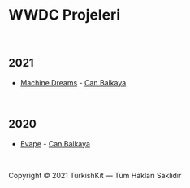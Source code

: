 # WWDC Projeleri

&nbsp;

## 2021
* [Machine Dreams](https://github.com/canbalkaya/Machine-Dreams-WWDC21) - [Can Balkaya](https://github.com/canbalkaya)

&nbsp;

## 2020
* [Evape](https://github.com/canbalkaya/Evape-WWDC20) - [Can Balkaya](https://github.com/canbalkaya)

&nbsp;

Copyright © 2021 TurkishKit — Tüm Hakları Saklıdır
